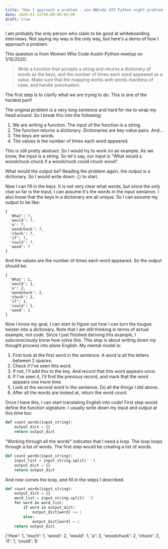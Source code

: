 ```yaml
---
title: "How I approach a problem - use WWCode ATX Python night problem as example"
date: 2020-01-31T00:00:00-05:00
draft: true
---
```


I am probably the only person who claim to be good at whiteboarding interviews. Not saying my way is the only way, but here's a demo of how I approach a problem.

This question is from Women Who Code Austin Python meetup on 1/15/2020:
  
>Write a function that accepts a string and returns a dictionary of words as the keys, and the number of times each word appeared as a value. Make sure that the mapping works with words reardless of case, and handle punctuation.

The first step is to clarify what we are trying to do. This is one of the hardest part! 

The original problem is a very long sentence and hard for me to wrap my head around. So I break this into the following:

1. We are writing a function. The input of the function is a string.
1. The function returns a dictionary. Dictionaries are key-value pairs. And... 
1. The keys are words.
1. The values is the number of times each word appeared.

This is still pretty abstract. So I would try to work on an example. 
As we know, the input is a string. So let's say, our input is "What would a woodchuck chuck if a woodchuck could chuck wood". 

What would the output be? Reading the problem again, the output is a dictionary. So I would write down: `{}` to start. 

Now I can fill in the keys. It is not very clear what words, but since the only clue so far is the input, I can assume it's the words in the input sentance.
I also know that the keys in a dictionary are all unique. So I can assume my output to be like: 
```
{
  'What': ?,
  'would': ?,
  'a': ?,
  'woodchuck': ?,
  'chuck': ?,
  'if': ?,
  'could': ?,
  'wood': ?
}
```
And the values are the number of times each word appeared. So the output should be:

```
{
  'What': 1,
  'would': 1,
  'a': 2,
  'woodchuck': 2,
  'chuck': 2,
  'if': 1,
  'could': 1,
  'wood': 1
}
``` 

Now I know my goal, I can start to figure out how I can turn the tougue twister into a dictionary. 
Note that I am still thinking in terms of actual example, not code. 
Since I just finished deriving this example, I subconsciously know how solve this. 
This step is about writing down my thought process into plane English.
My mental model is:
1. First look at the first word in the sentence. A word is all the letters between 2 spaces.
1. Check if I've seen this word.
1. If not, I'll add this to the key. And record that this word appears once.
1. If I've seen it, I'll find the previous record, and mark that the word appears one more time.
1. Look at the second word in the sentence. Do all the things I did above. 
1. After all the words are looked at, return the word count. 

Once I have this, I can start translating English into code! 
First step would define the function signature. I usually write down my input and output at this time too:
```python
def count_words(input_string):
    output_dict = {}
    return output_dict
```

"Working through all the words" indicates that I need a loop. 
The loop loops through a list of words. 
The first step would be creating a list of words.

```python
def count_words(input_string):
    input_list = input_string.split(' ')
    output_dict = {}
    return output_dict
```
And now comes the loop, and fill in the steps I described. 

```python
def count_words(input_string):
    output_dict = {}
    word_list = input_string.split(' ')
    for word in word_list:
        if word in output_dict:
            output_dict[word] += 1
        else:
            output_dict[word] = 1
    return output_dict
```
{'How': 1,
 'much': 1,
 'wood': 2,
 'would': 1,
 'a': 2,
 'woodchuck': 2,
 'chuck': 2,
 'if': 1,
 'could': 1}